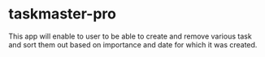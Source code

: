 # taskmaster-pro

This app will enable to user to be able to create and remove various task and sort them out based on importance and date for which it was created.

